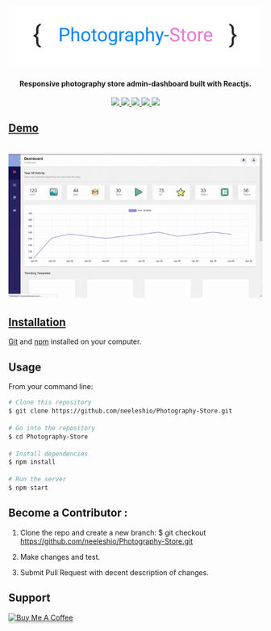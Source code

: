 <h1 align="center">
  <img src="https://raw.githubusercontent.com/neeleshio/Photography-Store/master/ps.png" alt="photography-store" width="600">
</h1>

<h4 align="center">Responsive photography store admin-dashboard built with Reactjs.</h4>

<div align="center">
  <a href="https://photography-store.vercel.app/"><img src="https://img.shields.io/badge/host-vercel-blueviolet">
  <img src="https://img.shields.io/badge/design-adobeXD-red">
  <img src="https://img.shields.io/badge/contributions-welcome-orange.svg">
  <img src="https://img.shields.io/badge/license-MIT-blue.svg">
  <img src="https://visitor-badge.laobi.icu/badge?page_id=Photography-Store.visitor-badge">
</div>

## Demo

<h1 align="center">
  <img src="https://raw.githubusercontent.com/neeleshio/Photography-Store/master/Sequence%20%231(4).gif" alt="demo" width="600">
</h1>

## Installation

[Git](https://git-scm.com) and [npm](http://npmjs.com) installed on your computer.

## Usage

From your command line:

```bash
# Clone this repository
$ git clone https://github.com/neeleshio/Photography-Store.git

# Go into the repository
$ cd Photography-Store

# Install dependencies
$ npm install

# Run the server
$ npm start
```

## Become a Contributor :

1. Clone the repo and create a new branch: $ git checkout https://github.com/neeleshio/Photography-Store.git

2. Make changes and test.

3. Submit Pull Request with decent description of changes.


## Support

<a href="https://www.buymeacoffee.com/neeleshio" target="_blank"><img src="https://www.buymeacoffee.com/assets/img/custom_images/purple_img.png" alt="Buy Me A Coffee" style="height: 41px !important;width: 174px !important;box-shadow: 0px 3px 2px 0px rgba(190, 190, 190, 0.5) !important;-webkit-box-shadow: 0px 3px 2px 0px rgba(190, 190, 190, 0.5) !important;" ></a>
